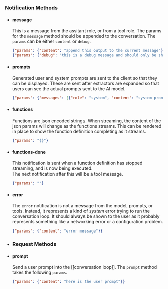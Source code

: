 ### Notification Methods
- #### message
  
  This is a message from the assitant role, or from a tool role. 
  The params for the `message` method should be appended to the conversation.  The `params` can be either 
  `content` or `debug`.
  
  ```json
  {"params": {"content": "append this output to the current message"}}
  {"params": {"debug": "this is a debug message and should only be shown in debug mode"}}
  ```
- #### prompts
  
  Generated user and system prompts are sent to the client so that they can be displayed.  These
  are sent after extractors are expanded so that users can see the actual prompts sent to the AI model.
  
  ```json
  {"params": {"messages": [{"role": "system", "content": "system prompt message"}]}}
  ```
- #### functions
  
  Functions are json encoded strings.  When streaming, the content of the json params will change as 
  the functions streams.  This can be rendered in place to show the function definition completing
  as it streams.
  
  ```json
  {"params": "{}"}
  ```
- #### functions-done
  
  This notification is sent when a function definition has stopped streaming, and is now being executed.  
  The next notification after this will be a tool message.
  
  ```json
  {"params": ""}
  ```
- #### error
  
  The `error` notification is not a message from the model, prompts, or tools.  Instead, it represents a kind
  of _system_ error trying to run the conversation loop.  It should always be shown to the user as it 
  probably represents something like a networking error or a configuration problem.
  
  ```json
  {"params": {"content": "error message"}}
  ```
- ### Request Methods
- #### prompt
  
  Send a user prompt into the [[conversation loop]].  The `prompt` method takes the following `params`.
  
  ```json
  {"params": {"content": "here is the user prompt"}}
  ```